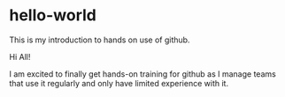 # hello-world
This is my introduction to hands on use of github.

Hi All!

I am excited to finally get hands-on training for github as I manage teams that use it regularly and only have limited experience with it.
